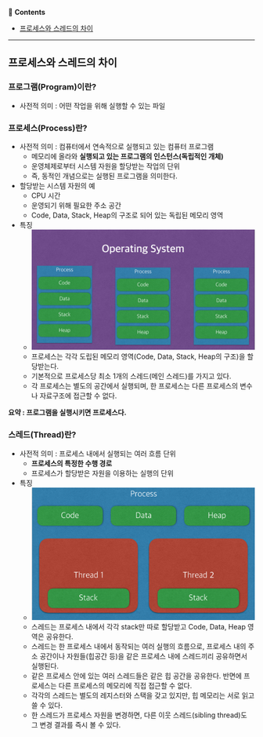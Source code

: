 📖 **Contents**
* [프로세스와 스레드의 차이](#프로세스와-스레드의-차이)



---

## 프로세스와 스레드의 차이
### 프로그램(Program)이란?
  * 사전적 의미 : 어떤 작업을 위해 실행할 수 있는 파일
### 프로세스(Process)란?
  * 사전적 의미 : 컴퓨터에서 연속적으로 실행되고 있는 컴퓨터 프로그램
    * 메모리에 올라와 **실행되고 있는 프로그램의 인스턴스(독립적인 개체)**
    * 운영체제로부터 시스템 자원을 할당받는 작업의 단위
    * 즉, 동적인 개념으로는 실행된 프로그램을 의미한다.
  * 할당받는 시스템 자원의 예
    * CPU 시간
    * 운영되기 위해 필요한 주소 공간
    * Code, Data, Stack, Heap의 구조로 되어 있는 독립된 메모리 영역
  * 특징 
    * ![process](../images/process.png)
    * 프로세스는 각각 도립된 메모리 영역(Code, Data, Stack, Heap의 구조)을 할당받는다.
    * 기본적으로 프로세스당 최소 1개의 스레드(메인 스레드)를 가지고 있다.
    * 각 프로세스는 별도의 공간에서 실행되며, 한 프로세스는 다른 프로세스의 변수나 자료구조에 접근할 수 없다.

**요약 : 프로그램을 실행시키면 프로세스다.**

### 스레드(Thread)란?
  * 사전적 의미 : 프로세스 내에서 실행되는 여러 흐름 단위
    * **프로세스의 특정한 수행 경로**
    * 프로세스가 할당받은 자원을 이용하는 실행의 단위
  * 특징 
    * ![thread](../images/thread.png)
    * 스레드는 프로세스 내에서 각각 stack만 따로 할당받고 Code, Data, Heap 영역은 공유한다.
    * 스레드는 한 프로세스 내에서 동작되는 여러 실행의 흐름으로, 프로세스 내의 주소 공간이나 자원들(힙공간 등)을 같은 프로세스 내에 스레드끼리 공유하면서 실행된다.
    * 같은 프로세스 안에 있는 여러 스레드들은 같은 힙 공간을 공유한다. 반면에 프로세스는 다른 프로세스의 메모리에 직접 접근할 수 없다.
    * 각각의 스레드는 별도의 레지스터와 스택을 갖고 있지만, 힙 메모리는 서로 읽고 쓸 수 있다.
    * 한 스레드가 프로세스 자원을 변경하면, 다른 이웃 스레드(sibling thread)도 그 변경 결과를 즉시 볼 수 있다.